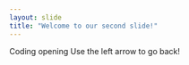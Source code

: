 ```yaml
---
layout: slide
title: "Welcome to our second slide!"
---
```

Coding opening
Use the left arrow to go back!

